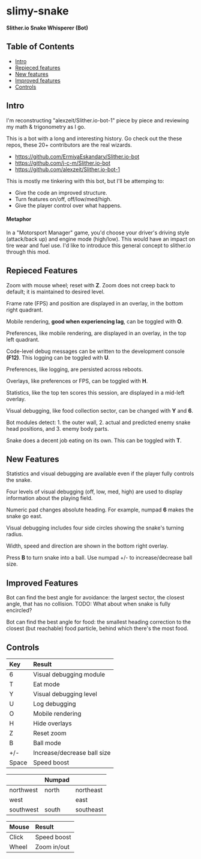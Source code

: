 # slimy-snake
**Slither.io Snake Whisperer (Bot)**

## Table of Contents
- [Intro](https://github.com/jfbarras/slimy-snake#intro)
- [Repieced features](https://github.com/jfbarras/slimy-snake#repieced-features)
- [New features](https://github.com/jfbarras/slimy-snake#new-features)
- [Improved features](https://github.com/jfbarras/slimy-snake#improved-features)
- [Controls](https://github.com/jfbarras/slimy-snake#controls)

## Intro
I'm reconstructing "alexzeit/Slither.io-bot-1" piece by piece and reviewing my math & trigonometry as I go.

This is a bot with a long and interesting history. Go check out the these repos, these 20+ contributors are the real wizards. 
- https://github.com/ErmiyaEskandary/Slither.io-bot
- https://github.com/j-c-m/Slither.io-bot
- https://github.com/alexzeit/Slither.io-bot-1

This is mostly me tinkering with this bot, but I'll be attemping to:
- Give the code an improved structure.
- Turn features on/off, off/low/med/high.
- Give the player control over what happens.

#### Metaphor ####
In a "Motorsport Manager" game, you'd choose your driver's driving style (attack/back up) and engine mode (high/low). This would have an impact on tire wear and fuel use. I'd like to introduce this general concept to slither.io through this mod.

## Repieced Features
Zoom with mouse wheel; reset with **Z**. Zoom does not creep back to default; it is maintained to desired level.

Frame rate (FPS) and position are displayed in an overlay, in the bottom right quadrant.

Mobile rendering, **good when experiencing lag**, can be toggled with **O**.

Preferences, like mobile rendering, are displayed in an overlay, in the top left quadrant.

Code-level debug messages can be written to the development console **(F12)**. This logging can be toggled with **U**.

Preferences, like logging, are persisted across reboots.

Overlays, like preferences or FPS, can be toggled with **H**.

Statistics, like the top ten scores this session, are displayed in a mid-left overlay.

Visual debugging, like food collection sector, can be changed with **Y** and **6**.

Bot modules detect: 1. the outer wall, 2. actual and predicted enemy snake head positions, and 3. enemy body parts.

Snake does a decent job eating on its own. This can be toggled with **T**.

## New Features
Statistics and visual debugging are available even if the player fully controls the snake.

Four levels of visual debugging (off, low, med, high) are used to display information about the playing field.

Numeric pad changes absolute heading. For example, numpad **6** makes the snake go east.

Visual debugging includes four side circles showing the snake's turning radius.

Width, speed and direction are shown in the bottom right overlay.

Press **B** to turn snake into a ball. Use numpad +/- to increase/decrease ball size.

## Improved Features
Bot can find the best angle for avoidance: the largest sector, the closest angle, that has no collision. TODO: What about when snake is fully encircled?

Bot can find the best angle for food: the smallest heading correction to the closest (but reachable) food particle, behind which there's the most food.

## Controls
Key | Result
:---|:---
6	| Visual debugging module
T | Eat mode
Y	| Visual debugging level
U	| Log debugging
O | Mobile rendering
H | Hide overlays
Z | Reset zoom
B | Ball mode
+/- | Increase/decrease ball size
Space | Speed boost

&nbsp; | Numpad | &nbsp;
-------|--------|--------
northwest	| north | northeast
west | &nbsp; | east
southwest | south | southeast

Mouse | Result
:---|:---
Click | Speed boost
Wheel | Zoom in/out
